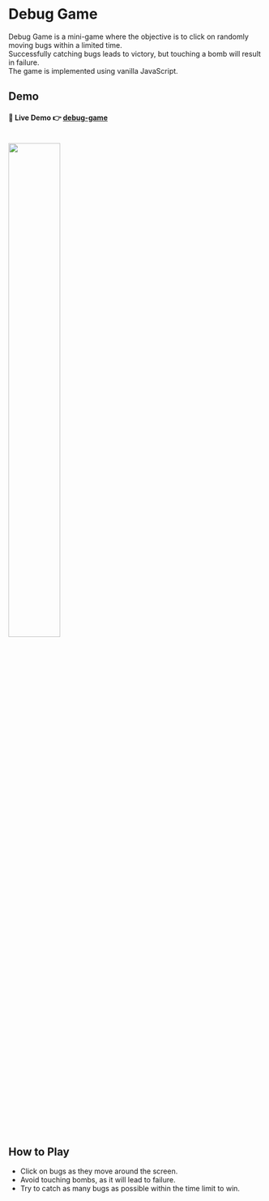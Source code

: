 # Debug Game

Debug Game is a mini-game where the objective is to click on randomly moving bugs within a limited time.    
Successfully catching bugs leads to victory, but touching a bomb will result in failure.     
The game is implemented using vanilla JavaScript.

## Demo
#### 🦕 Live Demo 👉 [debug-game](https://debugging-game.netlify.app)
<br/>
<img width="45%" height="50%" src="https://github.com/lunnne/voice-diary-client/assets/94328456/eed80bc4-3bfa-4af0-83cf-9e5bd34ddf6f"/>

## How to Play
+ Click on bugs as they move around the screen.
+ Avoid touching bombs, as it will lead to failure.
+ Try to catch as many bugs as possible within the time limit to win.
